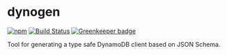 # dynogen

[![npm](https://img.shields.io/npm/v/@lifeomic/dynogen.svg)](https://www.npmjs.com/package/@lifeomic/dynogen)
[![Build Status](https://travis-ci.org/lifeomic/dynogen.svg?branch=master)](https://travis-ci.org/lifeomic/dynogen)
[![Greenkeeper badge](https://badges.greenkeeper.io/lifeomic/dynogen.svg)](https://greenkeeper.io/)

Tool for generating a type safe DynamoDB client based on JSON Schema.
